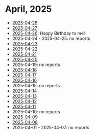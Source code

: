 # April, 2025

* [2025-04-28](28)
* [2025-04-27](27)
* [2025-04-26](26): Happy Birthday to me!
* 2025-04-24 - 2025-04-25: no reports
* [2025-04-23](23)
* [2025-04-22](22)
* [2025-04-21](21)
* [2025-04-20](20)
* 2025-04-19: no reports
* [2025-04-18](18)
* [2025-04-17](17)
* [2025-04-16](16)
* 2025-04-15: no reports
* [2025-04-14](14)
* [2025-04-13](13)
* [2025-04-12](12)
* [2025-04-11](11)
* 2025-04-10: no reports
* [2025-04-09](09)
* [2025-04-08](08)
* 2025-04-01 - 2025-04-07: no reports
